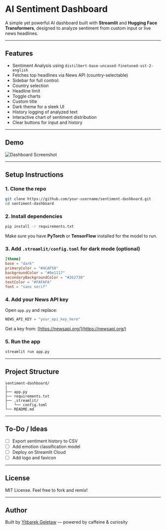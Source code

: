 #  AI Sentiment Dashboard

A simple yet powerful AI dashboard built with **Streamlit** and **Hugging Face Transformers**, designed to analyze sentiment from custom input or live news headlines.

---

##  Features

-  Sentiment Analysis using `distilbert-base-uncased-finetuned-sst-2-english`
-  Fetches top headlines via News API (country-selectable)
-  Sidebar for full control:
  - Country selection
  - Headline limit
  - Toggle charts
  - Custom title
-  Dark theme for a sleek UI
-  History logging of analyzed text
-  Interactive chart of sentiment distribution
-  Clear buttons for input and history

---

##  Demo

![Dashboard Screenshot](screenshot.png) <!-- Replace with your actual screenshot if available -->

---

##  Setup Instructions

### 1. Clone the repo

```bash
git clone https://github.com/your-username/sentiment-dashboard.git
cd sentiment-dashboard
````

### 2. Install dependencies

```bash
pip install -r requirements.txt
```

Make sure you have **PyTorch** or **TensorFlow** installed for the model to run.

### 3. Add `.streamlit/config.toml` for dark mode (optional)

```toml
[theme]
base = "dark"
primaryColor = "#4CAF50"
backgroundColor = "#0e1117"
secondaryBackgroundColor = "#262730"
textColor = "#FAFAFA"
font = "sans serif"
```

### 4. Add your News API key

Open `app.py` and replace:

```python
NEWS_API_KEY = "your_api_key_here"
```

Get a key from: [https://newsapi.org/](https://newsapi.org/)

### 5. Run the app

```bash
streamlit run app.py
```

---

##  Project Structure

```
sentiment-dashboard/
│
├── app.py
├── requirements.txt
├── .streamlit/
│   └── config.toml
└── README.md
```

---

##  To-Do / Ideas

* [ ] Export sentiment history to CSV
* [ ] Add emotion classification model
* [ ] Deploy on Streamlit Cloud
* [ ] Add logo and favicon

---

##  License

MIT License. Feel free to fork and remix!

---

##  Author

Built by [Yitbarek Geletaw](https://github.com/emegua19) — powered by caffeine & curiosity

